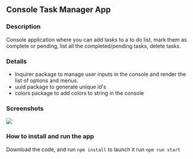 ## Console Task Manager App

### Description
Console application where you can add tasks to a to do list, mark them as complete or pending, list all the completed/pending tasks, delete tasks.

### Details
- Inquirer package to manage user inputs in the console and render the list of options and menus.
- uuid package to generate unique id's
- colors package to add colors to string in the console

### Screenshots

![](https://pandao.github.io/editor.md/examples/images/4.jpg)

### How to install and run the app

Download the code, and run `npm install`
to launch it run `npm run start`
